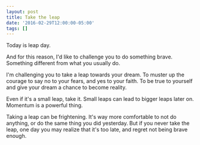 ```yaml
---
layout: post
title: Take the leap
date: '2016-02-29T12:00:00-05:00'
tags: []
---
```

Today is leap day.

And for this reason, I'd like to challenge you to do something brave. Something different from what you usually do.

I'm challenging you to take a leap towards your dream. To muster up the courage to say no to your fears, and yes to your faith. To be true to yourself and give your dream a chance to become reality.

Even if it's a small leap, take it. Small leaps can lead to bigger leaps later on. Momentum is a powerful thing.

Taking a leap can be frightening. It's way more comfortable to not do anything, or do the same thing you did yesterday. But if you never take the leap, one day you may realize that it's too late, and regret not being brave enough.
